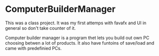 ﻿# ComputerBuilderManager

This was a class project. It was my first attemps with favafx and UI in general so don't take counter of it.

Computer builder manager is a program thet lets you build out own PC choosing betwen a lot of products. It also have funtoins of save/load and came with predefinied PCs.
